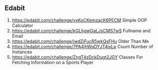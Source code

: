 ## Edabit

1. https://edabit.com/challenge/yxKoCKemzacK6PECM Simple OOP Calculator
2. https://edabit.com/challenge/kGLhgwGaLJsCMS7wS Fullname and Email
3. https://edabit.com/challenge/iwdZiFucR5wkQsFHu Older Than Me
4. https://edabit.com/challenge/7PA4jhWqDYJT4ixLp Count Number of Instances
5. https://edabit.com/challenge/ZngT4zDckDugt2JGY Classes For Fetching Information on a Sports Player